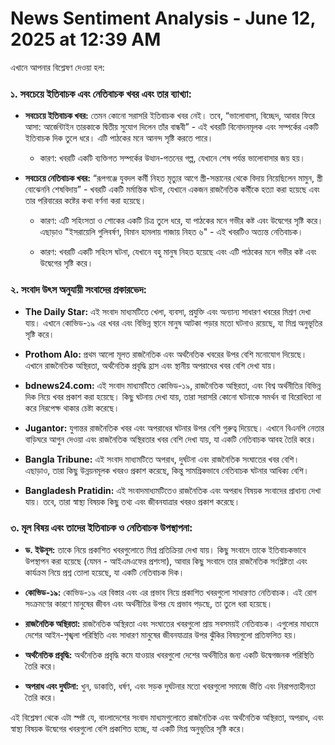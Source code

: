 # News Sentiment Analysis - June 12, 2025 at 12:39 AM

এখানে আপনার বিশ্লেষণ দেওয়া হল:

### ১. সবচেয়ে ইতিবাচক এবং নেতিবাচক খবর এবং তার ব্যাখ্যা:

*   **সবচেয়ে ইতিবাচক খবর:** তেমন কোনো সরাসরি ইতিবাচক খবর নেই। তবে, “ভালোবাসা, বিচ্ছেদ, আবার ফিরে আসা: আর্জেন্টাইন তারকাকে দ্বিতীয় সুযোগ দিলেন তাঁর বান্ধবী” - এই খবরটি বিনোদনমূলক এবং সম্পর্কের একটি ইতিবাচক দিক তুলে ধরে। এটি পাঠকের মনে আনন্দ সৃষ্টি করতে পারে।

    *   কারণ: খবরটি একটি ব্যক্তিগত সম্পর্কের উত্থান-পতনের গল্প, যেখানে শেষ পর্যন্ত ভালোবাসার জয় হয়।

*   **সবচেয়ে নেতিবাচক খবর:** “রূপগঞ্জে যুবদল কর্মী নিহত মৃত্যুর আগে স্ত্রী-সন্তানের থেকে বিদায় নিয়েছিলেন মামুন, স্ত্রী বোঝেননি শেষবিদায়” - খবরটি একটি মর্মান্তিক ঘটনা, যেখানে একজন রাজনৈতিক কর্মীকে হত্যা করা হয়েছে এবং তার পরিবারের কষ্টের কথা বর্ণনা করা হয়েছে।

    *   কারণ: এটি সহিংসতা ও শোকের একটি চিত্র তুলে ধরে, যা পাঠকের মনে গভীর কষ্ট এবং উদ্বেগের সৃষ্টি করে। এছাড়াও "ইসরায়েলি গুলিবর্ষণ, বিমান হামলায় গাজায় নিহত ৬" - এই খবরটিও অত্যন্ত নেতিবাচক।

    *   কারণ: খবরটি একটি সহিংস ঘটনা, যেখানে বহু মানুষ নিহত হয়েছে এবং এটি পাঠকের মনে গভীর কষ্ট এবং উদ্বেগের সৃষ্টি করে।

### ২. সংবাদ উৎস অনুযায়ী সংবাদের প্রকারভেদ:

*   **The Daily Star:** এই সংবাদ মাধ্যমটিতে খেলা, ব্যবসা, প্রযুক্তি এবং অন্যান্য সাধারণ খবরের মিশ্রণ দেখা যায়। এখানে কোভিড-১৯ এর খবর এবং বিভিন্ন স্থানে মানুষ আটকা পড়ার মতো ঘটনাও রয়েছে, যা মিশ্র অনুভূতির সৃষ্টি করে।

*   **Prothom Alo:** প্রথম আলো মূলত রাজনৈতিক এবং অর্থনৈতিক খবরের উপর বেশি মনোযোগ দিয়েছে। এখানে রাজনৈতিক অস্থিরতা, অর্থনৈতিক প্রবৃদ্ধি হ্রাস এবং স্থানীয় অপরাধের খবর বেশি দেখা যায়।

*   **bdnews24.com:** এই সংবাদ মাধ্যমটিতে কোভিড-১৯, রাজনৈতিক অস্থিরতা, এবং বিশ্ব অর্থনীতির বিভিন্ন দিক নিয়ে খবর প্রকাশ করা হয়েছে। কিছু ঘটনায় দেখা যায়, তারা সরাসরি কোনো ঘটনাকে সমর্থন বা বিরোধিতা না করে নিরপেক্ষ থাকার চেষ্টা করেছে।

*   **Jugantor:** যুগান্তর রাজনৈতিক খবর এবং অপরাধের ঘটনার উপর বেশি গুরুত্ব দিয়েছে। এখানে বিএনপি নেতার বাড়িঘরে আগুন দেওয়া এবং রাজনৈতিক অস্থিরতার খবর বেশি দেখা যায়, যা একটি নেতিবাচক আবহ তৈরি করে।

*   **Bangla Tribune:** এই সংবাদ মাধ্যমটিতে অপরাধ, দুর্ঘটনা এবং রাজনৈতিক সংঘাতের খবর বেশি। এছাড়াও, তারা কিছু উন্নয়নমূলক খবরও প্রকাশ করেছে, কিন্তু সামগ্রিকভাবে নেতিবাচক ঘটনার আধিক্য বেশি।

*   **Bangladesh Pratidin:** এই সংবাদমাধ্যমটিতেও রাজনৈতিক এবং অপরাধ বিষয়ক সংবাদের প্রাধান্য দেখা যায়। তবে, তারা স্বাস্থ্য বিষয়ক কিছু তথ্য এবং জীবনযাত্রার খবরও প্রকাশ করেছে।

### ৩. মূল বিষয় এবং তাদের ইতিবাচক ও নেতিবাচক উপস্থাপনা:

*   **ড. ইউনূস:** তাকে নিয়ে প্রকাশিত খবরগুলোতে মিশ্র প্রতিক্রিয়া দেখা যায়। কিছু সংবাদে তাকে ইতিবাচকভাবে উপস্থাপন করা হয়েছে (যেমন - আইএমএফের প্রশংসা), আবার কিছু সংবাদে তার রাজনৈতিক সংশ্লিষ্টতা এবং কার্যক্রম নিয়ে প্রশ্ন তোলা হয়েছে, যা একটি নেতিবাচক দিক।

*   **কোভিড-১৯:** কোভিড-১৯ এর বিস্তার এবং এর প্রভাব নিয়ে প্রকাশিত খবরগুলো সাধারণত নেতিবাচক। এই রোগ সংক্রমণের কারণে মানুষের জীবন এবং অর্থনীতির উপর যে প্রভাব পড়ছে, তা তুলে ধরা হয়েছে।

*   **রাজনৈতিক অস্থিরতা:** রাজনৈতিক অস্থিরতা এবং সংঘাতের খবরগুলো প্রায় সবসময়ই নেতিবাচক। এগুলোর মাধ্যমে দেশের আইন-শৃঙ্খলা পরিস্থিতি এবং সাধারণ মানুষের জীবনযাত্রার উপর ঝুঁকির বিষয়গুলো প্রতিফলিত হয়।

*   **অর্থনৈতিক প্রবৃদ্ধি:** অর্থনৈতিক প্রবৃদ্ধি কমে যাওয়ার খবরগুলো দেশের অর্থনীতির জন্য একটি উদ্বেগজনক পরিস্থিতি তৈরি করে।

*   **অপরাধ এবং দুর্ঘটনা:** খুন, ডাকাতি, ধর্ষণ, এবং সড়ক দুর্ঘটনার মতো খবরগুলো সমাজে ভীতি এবং নিরাপত্তাহীনতা তৈরি করে।

এই বিশ্লেষণ থেকে এটা স্পষ্ট যে, বাংলাদেশের সংবাদ মাধ্যমগুলোতে রাজনৈতিক এবং অর্থনৈতিক অস্থিরতা, অপরাধ, এবং স্বাস্থ্য বিষয়ক উদ্বেগের খবরগুলো বেশি প্রকাশিত হচ্ছে, যা একটি মিশ্র অনুভূতির সৃষ্টি করে।
